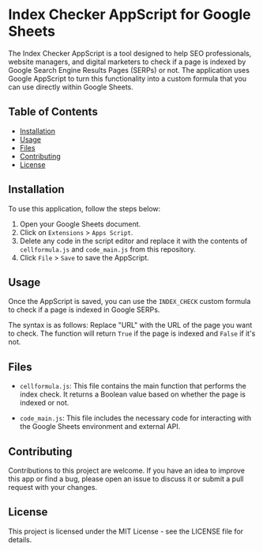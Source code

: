 # Index Checker AppScript for Google Sheets

The Index Checker AppScript is a tool designed to help SEO professionals, website managers, and digital marketers to check if a page is indexed by Google Search Engine Results Pages (SERPs) or not. The application uses Google AppScript to turn this functionality into a custom formula that you can use directly within Google Sheets.

## Table of Contents

- [Installation](#installation)
- [Usage](#usage)
- [Files](#files)
- [Contributing](#contributing)
- [License](#license)

## Installation

To use this application, follow the steps below:

1. Open your Google Sheets document.
2. Click on `Extensions` > `Apps Script`.
3. Delete any code in the script editor and replace it with the contents of `cellformula.js` and `code_main.js` from this repository.
4. Click `File` > `Save` to save the AppScript.

## Usage

Once the AppScript is saved, you can use the `INDEX_CHECK` custom formula to check if a page is indexed in Google SERPs.

The syntax is as follows:
Replace "URL" with the URL of the page you want to check. The function will return `True` if the page is indexed and `False` if it's not.

## Files

- `cellformula.js`: This file contains the main function that performs the index check. It returns a Boolean value based on whether the page is indexed or not.

- `code_main.js`: This file includes the necessary code for interacting with the Google Sheets environment and external API.

## Contributing

Contributions to this project are welcome. If you have an idea to improve this app or find a bug, please open an issue to discuss it or submit a pull request with your changes.

## License

This project is licensed under the MIT License - see the LICENSE file for details.
